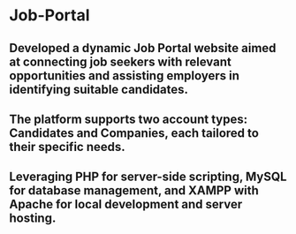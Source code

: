 # Job-Portal

## Developed a dynamic Job Portal website aimed at connecting job seekers with relevant opportunities and assisting employers in identifying suitable candidates. 
## The platform supports two account types: Candidates and Companies, each tailored to their specific needs. 
## Leveraging PHP for server-side scripting, MySQL for database management, and XAMPP with Apache for local development and server hosting.
